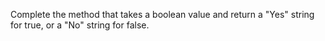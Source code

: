 Complete the method that takes a boolean value and return a "Yes" string for true, or a "No" string for false.
